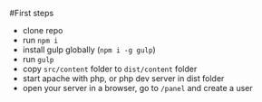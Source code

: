 #First steps

- clone repo
- run `npm i`
- install gulp globally (`npm i -g gulp`)
- run `gulp`
- copy `src/content` folder to `dist/content` folder
- start apache with php, or php dev server in dist folder
- open your server in a browser, go to `/panel` and create a user

